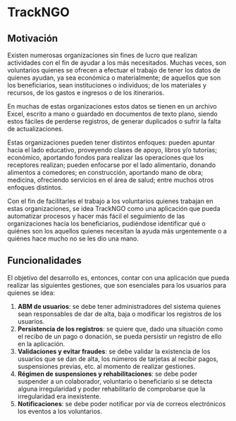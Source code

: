 # TrackNGO
## Motivación

Existen numerosas organizaciones sin fines de lucro que realizan actividades con el fin de ayudar a los más necesitados. 
Muchas veces, son voluntarios quienes se ofrecen a efectuar el trabajo de tener los datos de quienes ayudan, ya sea 
económica o materialmente; de aquellos que son los beneficiarios, sean instituciones o individuos; de los materiales y 
recursos, de los gastos e ingresos o de los itinerarios.

En muchas de estas organizaciones estos datos se tienen en un archivo Excel, escrito a mano o guardado en documentos de 
texto plano, siendo estos fáciles de perderse registros, de generar duplicados o sufrir la falta de actualizaciones.

Estas organizaciones pueden tener distintos enfoques: pueden apuntar hacia el lado educativo, proveyendo clases de 
apoyo, libros y/o tutorías; económico, aportando fondos para realizar las operaciones que los receptores realizan; 
pueden enfocarse por el lado alimentario, donando alimentos a comedores; en construcción, aportando mano de obra; 
medicina, ofreciendo servicios en el área de salud; entre muchos otros enfoques distintos.

Con el fin de facilitarles el trabajo a los voluntarios quienes trabajan en estas organizaciones, se idea TrackNGO como 
una aplicación que pueda automatizar procesos y hacer más fácil el seguimiento de las organizaciones hacia los 
beneficiarios, pudiéndose identificar qué o quiénes son los aquellos quienes necesitan la ayuda más urgentemente o a 
quiénes hace mucho no se les dio una mano.

## Funcionalidades

El objetivo del desarrollo es, entonces, contar con una aplicación que pueda realizar las siguientes gestiones, que son 
esenciales para los usuarios para quienes se idea:
1. **ABM de usuarios**: se debe tener administradores del sistema quienes sean responsables de dar de alta, baja o modificar los registros de los usuarios.
2. **Persistencia de los registros**: se quiere que, dado una situación como el recibo de un pago o donación, se pueda persistir un registro de ello en la aplicación.
3. **Validaciones y evitar fraudes**: se debe validar la existencia de los usuarios que se dan de alta, los números de tarjetas al recibir pagos, suspensiones previas, etc. al momento de realizar gestiones.
4. **Régimen de suspensiones y rehabilitaciones**: se debe poder suspender a un colaborador, voluntario o beneficiario si se detecta alguna irregularidad y poder rehabilitarlo de comprobarse que la irregularidad era inexistente.
5. **Notificaciones**: se debe poder notificar por vía de correos electrónicos los eventos a los voluntarios.

